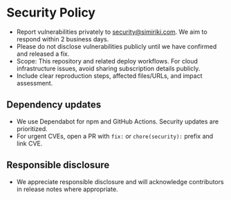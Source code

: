 # Security Policy

- Report vulnerabilities privately to security@simiriki.com. We aim to respond within 2 business days.
- Please do not disclose vulnerabilities publicly until we have confirmed and released a fix.
- Scope: This repository and related deploy workflows. For cloud infrastructure issues, avoid sharing subscription details publicly.
- Include clear reproduction steps, affected files/URLs, and impact assessment.

## Dependency updates
- We use Dependabot for npm and GitHub Actions. Security updates are prioritized.
- For urgent CVEs, open a PR with `fix:` or `chore(security):` prefix and link CVE.

## Responsible disclosure
- We appreciate responsible disclosure and will acknowledge contributors in release notes where appropriate.
